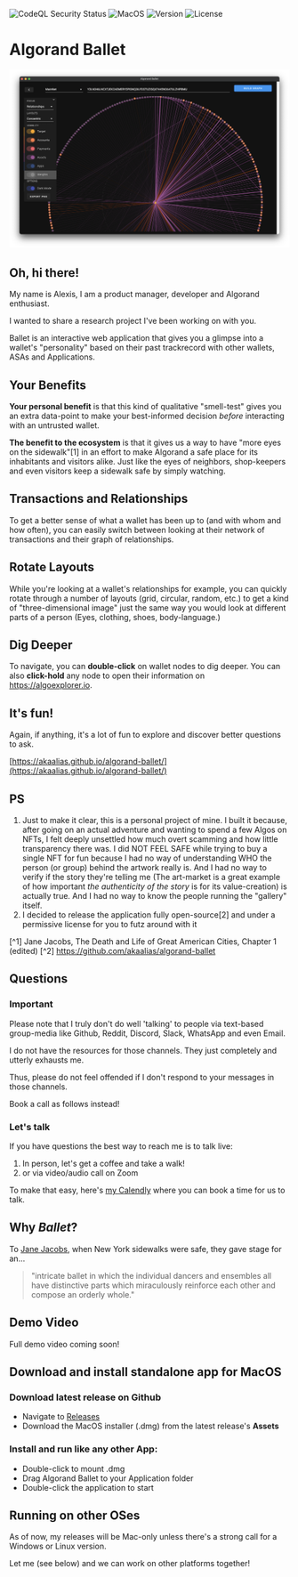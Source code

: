 ![CodeQL Security Status](https://github.com/akaalias/algorand-ballet/workflows/CodeQL/badge.svg)
![MacOS](https://img.shields.io/badge/MacOS-Ready-brightgreen)
![Version](https://img.shields.io/github/package-json/v/akaalias/algorand-ballet?color=brightgreen&label=Version)
![License](https://img.shields.io/github/license/akaalias/algorand-ballet?color=brightgreen&label=License)

# Algorand Ballet
[![Relationships](https://github.com/akaalias/algorand-ballet/blob/main/images/relationships-ui.png?raw=true)](https://akaalias.github.io/algorand-ballet/)

## Oh, hi there!

My name is Alexis, I am a product manager, developer and Algorand enthusiast.

I wanted to share a research project I've been working on with you.

Ballet is an interactive web application that gives you a glimpse into a wallet's "personality" based on their past trackrecord with other wallets, ASAs and Applications.

## Your Benefits
**Your personal benefit** is that this kind of qualitative "smell-test" gives you an extra data-point to make your best-informed decision _before_ interacting with an untrusted wallet.

**The benefit to the ecosystem** is that it gives us a way to have "more eyes on the sidewalk"[1] in an effort to make Algorand a safe place for its inhabitants and visitors alike. Just like the eyes of neighbors, shop-keepers and even visitors keep a sidewalk safe by simply watching.

## Transactions and Relationships
To get a better sense of what a wallet has been up to (and with whom and how often), you can easily switch between looking at their  network of transactions and their graph of relationships.

## Rotate Layouts
While you're looking at a wallet's relationships for example, you can quickly rotate through a number of layouts (grid, circular, random, etc.) to get a kind of "three-dimensional image" just the same way you would look at different parts of a person (Eyes, clothing, shoes, body-language.)

## Dig Deeper
To navigate, you can **double-click** on wallet nodes to dig deeper. You can also **click-hold** any node to open their information on https://algoexplorer.io.

## It's fun!
Again, if anything, it's a lot of fun to explore and discover better questions to ask.

[https://akaalias.github.io/algorand-ballet/](https://akaalias.github.io/algorand-ballet/)


## PS
1. Just to make it clear, this is a personal project of mine.  I  built it because, after going on an actual adventure and wanting to spend a few Algos on NFTs, I felt deeply unsettled how much overt scamming and how little transparency there was. I did NOT FEEL SAFE while trying to buy a single NFT for fun because I had no way of understanding WHO the person (or group) behind the artwork really is. And I had no way to verify if the story they're telling me (The art-market is a great example of how important *the authenticity of the story* is for its value-creation) is actually true. And I had no way to know the people running the "gallery" itself.
2. I decided to release the application fully open-source[2] and under a permissive license for you to futz around with it


[^1] Jane Jacobs, The Death and Life of Great American Cities, Chapter 1 (edited)
[^2] https://github.com/akaalias/algorand-ballet

## Questions
### Important
Please note that I truly don't do well 'talking' to people via text-based group-media like Github, Reddit, Discord, Slack, WhatsApp and even Email.

I do not have the resources for those channels. They just completely and utterly exhausts me.

Thus, please do not feel offended if I don't respond to your messages in those channels. 

Book a call as follows instead!

### Let's talk 
If you have questions the best way to reach me is to talk live:

1. In person, let's get a coffee and take a walk!
2. or via video/audio call on Zoom

To make that easy, here's [my Calendly](https://calendly.com/alexis-rondeau) where you can book a time for us to talk.


## Why _Ballet_?
To [Jane Jacobs](https://en.wikipedia.org/wiki/The_Death_and_Life_of_Great_American_Cities), when New York sidewalks were safe, they gave stage for an...
> "intricate ballet in which the individual dancers and ensembles all have distinctive parts which miraculously reinforce each other and compose an orderly whole."

## Demo Video
Full demo video coming soon!

## Download and install standalone app for MacOS

### Download latest release on Github
- Navigate to [Releases](https://github.com/akaalias/algorand-ballet/releases)
- Download the MacOS installer (.dmg) from the latest release's **Assets**

### Install and run like any other App:

- Double-click to mount .dmg
- Drag Algorand Ballet to your Application folder
- Double-click the application to start

## Running on other OSes
As of now, my releases will be Mac-only unless there's a strong call for a Windows or Linux version. 

Let me (see below) and we can work on other platforms together!
